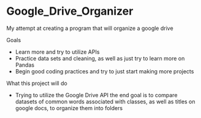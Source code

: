 # Google_Drive_Organizer
My attempt at creating a program that will organize a google drive

Goals
  * Learn more and try to utilize APIs
  * Practice data sets and cleaning, as well as just try to learn more on Pandas
  * Begin good coding practices and try to just start making more projects

What this project will do
  - Trying to utilize the Google Drive API the end goal is to compare datasets of common words associated with classes, as well as titles on google docs, to organize them into folders
